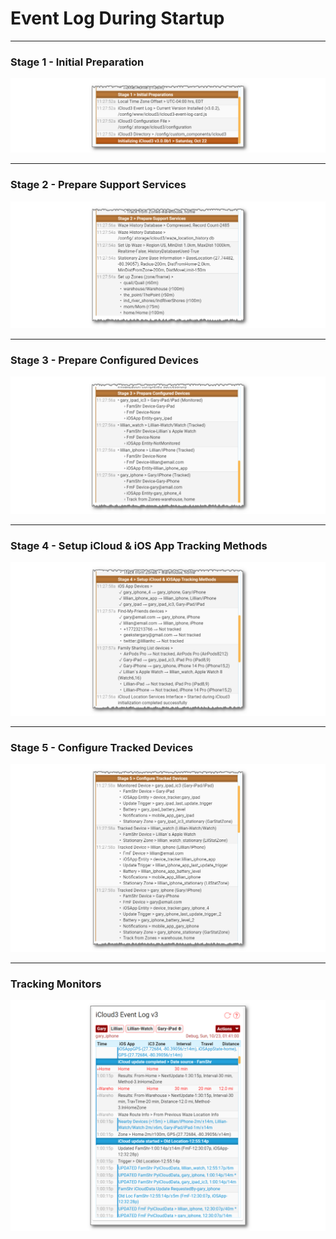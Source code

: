 # Event Log During Startup



------

### Stage 1 - Initial Preparation

![](../images/evlog-stage-1.png)


------

### Stage 2 - Prepare Support Services

![](../images/evlog-stage-2.png)


------

### Stage 3 - Prepare Configured Devices

![](../images/evlog-stage-3.png)


------

### Stage 4 - Setup iCloud & iOS App Tracking Methods

![](../images/evlog-stage-4.png)


------

### Stage 5 - Configure Tracked Devices

![](../images/evlog-stage-5.png)

------

### Tracking Monitors

![](../images/tracking-gary-home-monitors.png)